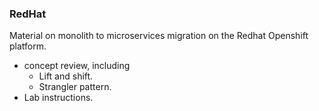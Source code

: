 ### RedHat
Material on monolith to microservices migration on the Redhat Openshift platform.
- concept review, including 
  - Lift and shift. 
  - Strangler pattern.
- Lab instructions.
